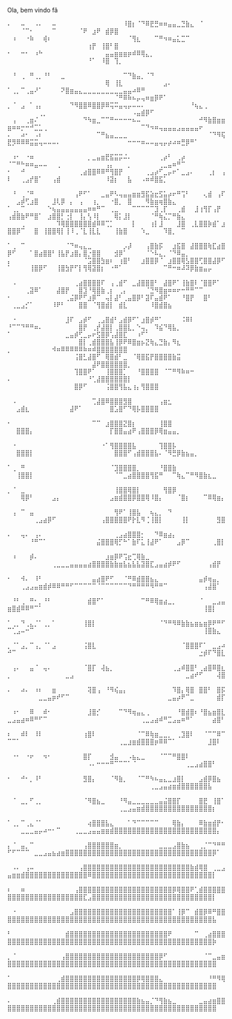 Ola, bem vindo fã 





⠄⠀⠀⠤⠀⠀⠠⠄⠀⠀⠤⠀⠀⠀⠀⠀⠀⠀⠀⠀⠀⠀⠀⠀⠀⠀⠸⣿⡆⠈⠙⠿⣟⣛⠶⠶⣤⣤⣀⣙⣷⣄⠀⠈⠀⠀⠀⠀⠀⠀⠀⠀⠈⠉⠂⠀⠀⠀⠀⠉⠀⠀⠀⠀⠀⠈⠟⠀⣰⠟⠀⣾⡿⣿⠀⠀⠀⠀⠀⠀⠀⠀⠀⠀⠀⠀⠀⠀⠀⠀⠀⠀⠀⠀⠀⠀⠀⠀
⠀⠰⠀⠀⠐⠷⠀⠀⢾⠆⠀⠀⠀⠀⠀⠀⠀⠀⠀⠀⠀⠀⠀⠀⠀⠀⠀⠈⢻⣆⠀⠀⠀⠉⠛⠲⠶⣤⣅⣉⠉⠀⠀⠀⠀⠀⠀⠀⠀⠀⠀⠀⠀⠀⠀⠀⠀⠀⠀⠀⠀⠀⠀⠀⠀⠀⠀⢰⡟⠀⢸⣿⠃⣿⠀⠀⠀⠀⠀⠀⠀⠀⠀⠀⠀⠀⠀⠀⠀⠀⠀⠀⠀⠀⠀⠀⠀⠀
⠂⠀⠀⠒⠂⠀⠰⠓⠀⠀⠀⠀⠀⠀⠀⠀⠀⠀⠀⠀⠀⠀⣤⣤⣶⣶⣶⡶⠾⠿⢿⣄⡀⠀⠀⠀⠀⠀⠀⠀⠀⠀⠀⠀⠀⠀⠀⠀⠀⠀⠀⠀⠀⠀⠀⠀⠀⠀⠀⠀⠀⠀⠀⠀⠀⠀⠀⠘⠁⠀⠸⣿⠀⢹⡀⠀⠀⠀⠀⠀⠀⠀⠀⠀⠀⠀⠀⠀⠀⠀⠀⠀⠀⠀⠀⠀⠀⠀⠀
⠀⠘⠀⢀⠀⠛⢀⡀⠘⠃⠀⠀⣀⠀⠀⠀⠀⠀⠀⠀⠀⠀⠀⠀⠀⠀⠉⠙⣷⣤⡀⠈⠙⠀⠀⠀⠀⠀⠀⠀⠀⠀⠀⠀⠀⠀⠀⠀⠀⠀⠀⠀⠀⠀⠀⠀⠀⠀⠀⠀⠀⠀⠀⠀⠀⠀⠀⠀⠀⠀⠀⢿⠀⢸⣇⠀⠀⠀⠀⠀⠀⠀⠀⠀⣠⠄⠀⠀⠀⠀⠀⠀⠀⠀⠀⠀⠀⠀
⠁⢀⡀⠉⢀⣤⠜⠁⠀⠀⠀⠀⠝⣿⣶⣤⣄⣀⣀⣀⣀⣀⣀⣀⣀⣀⣤⣤⠴⠿⠛⠀⠀⠀⠀⠀⠀⠀⠀⠀⠀⠀⠀⠀⠀⠀⠀⠀⠀⠀⠀⠀⠀⠀⠀⠀⠀⠀⠀⠀⠀⠀⠀⠀⠀⠀⠀⠀⠀⠀⠀⠀⠀⠈⠛⠿⠷⠦⡤⢤⠶⣶⡿⠟⠁⠀⠀⠀⠀⠀⠀⠀⠀⠀⠀⠀⠀⠀
⡀⠈⠀⣠⠀⠁⢠⡄⠀⠀⠀⠀⠀⠀⠙⠻⣿⣿⠿⣿⣿⡿⠿⢭⠭⣤⢤⡤⠤⠤⠄⠀⠀⠀⠀⠀⠀⠀⠀⠀⠀⠘⢦⣄⢀⠀⠀⠀⠀⠀⠀⠀⠀⠀⠀⠀⢀⡀⠀⠀⠀⠀⠀⠀⠀⠀⠀⠀⠀⠀⠀⠀⠀⠀⠀⠀⠀⠠⣤⣾⡿⠋⠀⠀⠀⠀⠀⠀⠀⠀⠀⠀⠀⠀⠀⠀⠀⠀
⠀⢠⠀⠀⢀⣶⠌⠀⠀⠀⠀⠀⠀⠀⠀⠀⠀⠙⠳⣶⣀⠉⠉⠛⠒⠒⠒⠒⠦⠤⠀⠀⠀⠀⠀⠀⠀⠀⠀⠀⠀⠀⠀⠚⠻⣷⣿⣶⣶⣶⠶⠶⡒⠒⠚⣉⣁⢀⠀⠀⠀⠀⠀⠀⠀⠀⠀⠀⠀⠀⠀⠀⠀⠀⠀⠀⠀⠀⠀⠉⠙⠲⠶⢤⣤⣤⣤⣠⣤⣤⣤⣤⠖⠀⠀⠀⠀⠀
⠄⠀⠀⠴⠂⠀⠠⠆⠀⠀⠀⠀⠀⠀⠀⠀⠀⠀⠀⠀⠉⠛⣦⣤⣀⣀⣀⠀⠀⠀⠀⠀⠀⠀⠀⠀⠀⠀⠀⠀⠀⠀⠀⠀⠀⠈⠙⠻⢯⣟⡻⠿⠿⠿⣭⣭⢤⠤⠤⠤⠄⠀⠀⠀⠀⠀⠀⠀⠀⠀⠀⠀⠀⠀⠀⠀⠒⠒⠒⠶⠤⠤⣤⢤⡤⡴⠴⠶⣛⡿⠛⠁⠀⠀⠀⠀⠀⠀⠀
⠀⠰⠂⠀⠐⠶⠀⠀⠀⠀⠀⠀⠀⠀⠀⠀⠀⠀⡀⣀⣤⣶⣟⣯⣭⡭⠬⠄⠀⠀⠀⠀⠀⠀⢀⡴⠃⠀⢀⡴⠀⠀⠀⠀⠀⠀⠀⠀⠀⠈⠉⠛⠓⠶⠶⣤⠤⠤⠀⠀⢀⠀⠀⠀⠀⠀⠀⠀⠀⠀⠀⢠⡄⠀⠀⠀⡀⠀⠀⠀⠀⠀⠀⢀⣀⣤⠶⠛⠉⠀⠀⠀⠀⠀⠀⠀⠀⠀
⠂⠀⠀⠚⠀⠀⠀⠀⠀⠀⠀⠀⠀⠀⠀⠀⢀⣴⣿⣿⠿⠿⠛⢻⣿⡟⠀⠀⠀⠀⠀⢀⣠⡴⠋⣀⡤⠖⠁⣀⣠⠄⠀⠀⠀⢀⡆⠀⢠⠇⠀⠀⢀⣠⡞⣿⠁⠀⠀⢠⣾⠀⠀⠀⠀⠀⠀⠀⠀⠀⠀⠸⣽⡆⠀⠀⣧⠀⠀⠠⠶⠾⣿⣯⡁⠀⠀⠀⠀⠀⠀⠀⠀⠀⠀⠀⠀⠀⠀
⠀⠘⠀⢀⠈⠛⠀⠀⠀⠀⠀⠀⠀⠀⠀⢠⠟⠋⠁⠀⠀⣀⣤⠟⠣⢤⣤⣤⣶⣶⣻⣯⣵⣖⣫⣥⡴⠖⠛⢩⠃⠀⠀⠀⢄⣾⠀⢠⠏⠀⠀⣠⡾⢋⣰⣿⠀⠀⠀⣸⢇⡿⠀⡄⠀⢠⠀⠀⢰⡀⠀⠀⠐⣿⡀⠀⣿⠀⠀⠀⠻⣷⣶⢶⣿⣷⣄⠀⠀⠀⠀⠀⠀⠀⠀⠀⠀⠀
⠁⢀⡀⠉⠀⠀⠀⠀⠀⠑⢦⣤⣤⣤⣤⣤⣤⣤⠶⠶⠛⠉⠀⢀⣀⠀⠀⠀⠉⠉⠉⠉⠉⣹⢀⡏⠀⠀⢀⣾⠀⠀⣸⢰⢻⡏⢠⡟⠀⢠⣾⣿⣷⠟⠛⣿⠁⠀⣰⣿⣿⡃⢐⡇⠀⢸⡄⢣⠸⡇⠀⠀⠀⢿⡅⣸⡇⠀⠀⠀⠀⠈⠛⢷⣌⡉⠛⣷⣄⠀⠀⠀⠀⠀⠀⠀⠀⠀
⠀⠀⠀⢀⠀⠀⠀⠀⠀⠀⠀⠹⢿⣿⣿⣿⣿⣿⣿⣾⠿⠿⢉⡁⠀⠀⠀⠀⡇⠀⠀⠀⢰⡇⣸⠀⠀⠀⣸⣿⠀⢀⣇⣿⣿⡷⣾⠁⣰⣿⣿⡿⠉⠀⠀⣿⠀⢸⣿⣿⢿⡇⢸⠸⢀⠈⣇⢸⣇⣇⠀⠀⠀⢸⣷⣿⠀⠀⠀⠱⣀⠀⠀⠀⠹⣿⡀⠀⠉⠀⠀⠀⠀⠀⠀⠀⠀⠀⠀
⠁⢀⠀⠉⠀⠀⠀⠀⠀⠀⠀⠀⠀⠈⠙⠶⢤⣄⣀⠀⠀⠀⠀⠀⠀⠀⡠⡼⠀⠀⠀⢠⣿⣷⡯⠀⠀⣰⣯⣿⠀⣼⣿⣿⣿⢷⣏⣴⣿⡿⠋⠀⠀⠀⠁⣿⣴⣿⣿⠃⢸⣧⡟⣰⣿⡄⣿⡐⣿⣿⠀⠀⠀⣺⡿⠁⠀⠀⠀⠀⠈⠑⠧⣄⡀⠈⠙⠿⣤⡀⠀⠀⠀⠀⠀⠀⠀⠀
⡄⠀⠀⠀⠀⠀⠀⠀⠀⠀⠀⠀⠀⠀⠀⠀⠀⠈⣩⣿⣿⣳⣶⠆⠀⢰⣿⠃⠀⠀⣰⣿⣿⡿⠈⠀⣰⣿⣿⢿⣣⣿⣿⢋⣿⣿⣼⡿⠋⠁⠀⠀⠀⠀⢸⣿⡿⠋⠀⠀⢸⣿⣳⡟⠋⡇⢻⢿⣽⣿⡆⠀⠐⠛⠁⠀⠀⠀⠀⠀⠀⠀⠀⠀⠉⠛⠒⠶⠼⠽⡿⣷⣶⣤⡤⠀⠀⠀⠀
⠀⠠⠀⠀⠀⠀⠀⠀⠀⠀⠀⠀⠀⠀⠀⢀⣴⣿⣿⣿⣿⠏⠀⢠⢀⣾⠋⠀⣀⣼⣿⣿⣿⠃⠀⣼⣿⠟⠁⢸⣷⣿⠇⠈⣿⣿⠟⠁⠀⠀⠀⠀⠀⢀⣽⠿⠁⠀⠀⠀⣼⣿⡟⠀⠀⣿⣹⠘⢿⣿⣷⢀⡆⠀⢀⡄⠀⠀⠀⠀⠈⣙⠻⣿⣶⠶⠶⠖⠒⠛⠛⠉⠉⠀⠀⠀⠀⠀
⠂⠀⠀⠀⠀⠀⠀⠀⠀⠀⠀⠀⠀⢀⣬⡿⠟⠋⣰⡿⠉⠀⢤⡇⣼⠃⢀⣤⣿⡿⠃⣽⠏⣤⣾⠟⠁⠀⠀⠘⣿⡟⠀⠀⣿⠃⠀⠀⠀⠀⢀⣀⣠⡊⠁⠀⠀⠀⠀⠸⠟⠃⠀⠀⠀⣿⣿⠀⠈⢻⣿⣾⡇⠀⣾⣇⠀⠀⠀⠀⠀⠸⣿⣾⣿⣦⠀⠀⠀⠀⠀⠀⠀⠀⠀⠀⠀⠀⠀
⠀⠐⠀⠀⠀⠀⠀⠀⠀⠀⠀⠀⠀⣸⠏⠀⣠⡾⠋⠀⢀⣠⣿⣾⠃⣠⣾⡿⠋⠁⣰⣿⡾⠛⠁⠀⠀⠀⠀⠨⠿⠇⠀⠀⠀⠀⠀⠀⠀⠘⠉⠉⠙⠛⠛⠶⠄⠀⠀⠀⠀⠀⠀⠀⠀⣿⡟⠀⢀⡞⣼⣿⡇⢀⣿⣿⣇⡀⠑⢤⡀⠀⠹⣮⠙⢿⣧⡀⠀⠀⠀⠀⠀⠀⠀⠀⠀⠀
⠁⠀⠀⠀⠀⠀⠀⠀⠀⠀⠀⠀⠀⣀⣤⡾⢋⣀⡤⠖⣫⣿⡿⢡⣼⣿⣏⠀⠀⠰⠋⠁⠀⠀⠀⠀⠀⠀⠀⠀⠀⠀⠀⠀⠀⠀⠀⠀⠀⠀⠀⠀⠀⠀⠀⠀⠀⠀⠀⠀⠀⠀⠀⠀⠀⣿⡇⢀⣾⣿⣿⣿⣧⢸⡿⠟⠿⣿⣶⡦⣝⢷⣄⣙⣷⡄⠻⣆⠀⠀⠀⠀⠀⠀⠀⠀⠀⠀
⡀⠀⠀⠀⠀⠀⠀⠀⠀⠀⠺⠶⠿⠿⠿⠿⠿⠷⠶⠾⣿⣿⣿⣿⣿⣿⣿⠀⠀⠀⠀⠀⠀⠀⠀⠀⠀⠀⠀⠀⠀⠀⠀⠀⠀⠀⠀⠀⠀⠀⠀⠀⠀⠀⠀⠀⠀⠀⠀⠀⠀⠀⠀⠀⢨⣿⣃⣼⣿⠋⠀⢿⣿⣾⠃⣀⠀⠈⢿⣿⣯⡟⣿⣿⣿⣿⣷⣭⠀⠀⠀⠀⠀⠀⠀⠀⠀⠀
⠀⠀⠀⠀⠀⠀⠀⠀⠀⠀⠀⠀⠀⠀⠀⠀⠀⠀⠀⣼⠟⣿⣿⣿⣿⣿⣿⡀⠀⠀⠀⠀⠀⠀⠀⠀⠀⠀⠀⠀⠀⠀⠀⠀⠀⠀⠀⠀⠀⠀⠀⠀⠀⠀⠀⠀⠀⠀⠀⠀⠀⠀⠀⠀⢹⣿⣿⠟⠁⠀⠀⢸⣿⣿⣿⡁⠀⠀⠘⣿⣿⣿⣿⠀⠈⠉⠛⠻⠷⠶⠒⠀⠀⠀⠀⠀⠀⠀
⠄⠀⠀⠀⠀⠀⠀⠀⠀⠀⠀⠀⠀⠀⠀⠀⠀⠀⠘⢁⣼⣿⣿⣿⣿⣿⣿⡇⠀⠀⠀⠀⠀⠀⠀⠀⠀⠀⠀⠀⠀⠀⠀⠀⠀⠀⠀⠀⠀⠀⠀⠀⠀⠀⠀⠀⠀⠀⠀⠀⠀⠀⠀⠀⣿⡿⠋⠀⠀⠀⠀⢨⣿⣿⢻⣧⣄⢰⡄⢻⣿⣿⣿⠀⠀⠀⠀⠀⠀⠀⠀⠀⠀⠀⠀⠀⠀⠀⠀
⠀⠠⠀⠀⠀⠀⠀⠀⠀⠀⠀⠀⠀⠀⠀⠀⠀⠀⠀⢉⣼⣿⠿⣿⣿⣿⣻⣿⠀⠀⠀⠀⠀⠀⢠⣶⣂⠀⠀⠀⠀⠀⠀⠀⠀⠀⠀⠀⠀⠀⠀⣠⣾⣆⠀⠀⠀⠀⠀⠀⠀⠀⠀⣼⠟⠁⠀⠀⠀⠀⠀⠀⣿⣡⣿⠋⠙⢿⡧⣿⣿⣿⣿⠀⠀⠀⠀⠀⠀⠀⠀⠀⠀⠀⠀⠀⠀⠀⠀
⠂⠀⠀⠀⠀⠀⠀⠀⠀⠀⠀⠀⠀⠀⠀⠀⠀⠀⠀⠉⠉⠀⣰⣿⣿⣿⣝⣿⡆⠀⠀⠀⠀⠀⢸⣿⣿⠀⠀⠀⠀⠀⠀⠀⠀⠀⠀⠀⠀⠀⠀⣿⣿⣿⡄⠀⠀⠀⠀⠀⠀⠀⠀⠀⠀⠀⠀⠀⠀⠀⠀⠀⡏⣿⣿⣤⣴⠟⢠⣿⣿⣿⡿⢿⣶⣤⣤⡀⠀⠀⠀⠀⠀⠀⠀⠀⠀⠀⠀
⠀⠐⠀⠀⠀⠀⠀⠀⠀⠀⠀⠀⠀⠀⠀⠀⠀⠀⠀⠀⠀⠐⠁⢻⣿⣿⣿⣿⣧⠀⠀⠀⠀⠀⢹⣿⣿⡧⠀⠀⠀⠀⠀⠀⠀⠀⠀⠀⠀⠀⠀⣿⣿⣿⡇⠀⠀⠀⠀⠀⠀⠀⠀⠀⠀⠀⠀⠀⠀⠀⠀⠀⠀⣿⣿⣿⠋⢠⣾⣿⣿⣿⣧⠄⠈⠻⣛⡿⣷⣦⣤⡀⠀⠀⠀⠀⠀⠀⠀
⠁⢀⠀⠛⠀⠀⠀⠀⠀⠀⠀⠀⠀⠀⠀⠀⠀⠀⠀⠀⠀⠀⠀⠈⣹⣿⣿⣿⣿⡀⠀⠀⠀⠀⠘⣿⣿⣷⠀⠀⠀⠀⠀⠀⠀⠀⠀⠀⠀⠀⠀⢸⣿⣿⡇⠀⠀⠀⠀⠀⠀⠀⠀⠀⠀⠀⠀⠀⠀⠀⠀⠀⠀⠈⠉⣀⣴⣿⣿⣿⣿⢻⣯⠛⠀⠀⠉⢷⣄⠉⠛⠻⣿⣷⣆⣀⠀⠀⠀
⡀⠈⠀⣀⠀⠀⠀⠀⠀⠀⠀⠀⠀⠀⠀⠀⠀⠀⠀⠀⠀⠀⠀⠀⢸⣿⣿⢿⣿⡇⠀⠀⠀⠀⠀⢻⣿⡿⠀⠀⠀⠀⠀⠀⠀⠀⠀⠀⠀⠀⠀⠀⢿⡿⠃⠀⠀⠀⠀⣠⡄⠀⠀⠀⠀⠀⠀⠀⠀⠀⠀⠀⣠⣶⣾⣿⣿⡿⣿⣿⢿⠸⣿⡄⠀⠀⠀⠈⣿⡆⠀⠀⠀⠉⠿⢿⣶⡄⠀
⠀⢠⠀⠉⠀⣤⠀⠀⠀⠀⠀⠀⠀⠀⠀⠀⠀⠀⠀⠀⠀⠀⠀⠀⢻⠟⠁⢸⣿⣧⠀⠀⢦⣄⡀⠀⠙⠀⠀⠀⠀⠀⠀⠀⠀⠀⠀⠀⠀⠀⠀⠀⠀⠀⠀⢀⣠⣴⡿⠋⠀⠀⠀⠀⠀⠀⠀⠀⠀⠀⢠⣿⣿⣿⣿⣿⠟⡗⣇⠻⢈⢸⣿⡇⠀⠀⠀⠀⢸⡇⠀⠀⠀⠀⠀⠀⣻⣿⠀
⠄⠀⠀⢤⠄⠀⢠⠄⠀⠀⠀⠀⠀⠀⠀⠀⠀⠀⠀⠀⠀⠀⠀⠀⢀⣠⣴⣿⣿⣿⡂⠀⠀⠙⠿⣶⣴⡄⠀⠀⠀⠀⠀⠀⠀⠀⠀⠀⠀⠀⠀⠀⠀⠀⠘⠛⠉⠁⠀⠀⠀⠀⠀⠀⠀⠀⠀⠀⠀⣬⣿⣿⣿⢿⡋⠓⠁⣷⠏⣅⢸⣼⠟⠁⠀⠀⠀⣠⡿⠉⠀⠀⠀⠀⠀⢀⣿⡇⠀
⠀⠰⠀⠀⠀⡾⠄⠀⠀⠀⠀⠀⠀⠀⠀⠀⠀⠀⠀⠀⠀⠀⣰⣶⡿⠟⢩⣖⢉⢿⣷⣀⠀⠀⠀⠀⠀⠀⠀⠀⠀⠀⠀⠀⠀⠀⠀⠀⠀⠀⠀⠀⠀⠀⠀⠀⠀⠀⠀⢀⣀⣀⣀⣤⣤⣤⣤⣴⣿⣿⣿⣿⣷⣷⣶⣧⣦⣧⣧⣽⣿⣏⣠⣤⣴⡾⠟⠋⠀⠀⠀⠀⠀⠀⢠⣾⡟⠀⠀
⠂⠀⠀⠺⠄⠀⠸⠃⠀⠀⠀⠀⠀⠀⠀⠀⠀⠀⠀⣤⣴⣿⠟⠋⠀⠀⠈⠛⠿⣾⣿⣿⣦⣄⠀⠀⠀⠀⠀⠀⠀⠀⠀⣤⡾⢶⣤⡀⠀⠀⠀⠀⢀⣠⣠⣤⣶⣾⡾⠿⠿⠛⠛⠋⠉⠉⠉⠉⠉⠈⠉⠉⠉⠉⠉⠉⠙⠛⠛⠛⠛⠻⠛⠛⠉⠀⠀⠀⠀⠀⠀⠀⠀⢠⣼⣿⠁⠀⠀
⠀⠘⠃⢀⠀⠛⠂⡀⠘⠃⠀⠀⠀⠀⠀⠀⠀⠀⣾⣿⠋⠁⠀⠀⠀⠀⠀⠀⠀⠀⠉⠛⠿⢿⣶⣴⣀⡀⠀⠀⠀⠀⠀⠈⠀⠀⣀⣠⣤⣶⣿⣾⠿⠿⠛⠉⠁⠀⠀⠀⠀⠀⠀⠀⠀⠀⠀⠀⠀⠀⠀⠀⠀⠀⠀⠀⠀⠀⠀⠀⠀⠀⠀⠀⠀⠀⠀⠀⠀⠀⠀⠀⠀⢸⣿⡇⠀⠀⠀
⠁⢀⡀⠙⢀⣄⡈⠁⢀⡀⠁⠀⠀⠀⠀⠀⠀⢸⣿⡇⠀⠀⠀⠀⠀⠀⠀⠀⠀⠀⠀⠀⠀⠀⠈⠙⠛⠻⠿⣷⣷⣦⣶⣦⣶⡿⠟⠛⠋⠉⢁⣠⠤⠒⠉⠀⠀⠀⠀⠀⠀⠀⠀⠀⠀⠀⠀⠀⠀⠀⠀⠀⠀⠀⠀⠀⠀⠀⠀⠀⠀⠀⠀⠀⠀⠀⠀⠀⠀⠀⠀⠀⠀⢸⣿⣷⣄⠀⠀
⡀⠈⠁⣠⡀⠉⢠⡀⠈⠁⣠⠀⠀⠀⠀⠀⠀⢨⣿⣇⠀⠀⠀⠀⠀⠀⠀⠀⠀⠀⠀⠀⠀⠀⠀⠀⠀⠀⠀⠈⣿⣿⣿⠏⠁⠀⣀⣠⠴⠚⠉⠀⠀⠀⠀⠀⠀⠀⠀⠀⠀⠀⠀⠀⠀⠀⠀⠀⠀⠀⠀⠀⠀⠀⠀⠀⠀⠀⠀⠀⠀⠀⠀⠀⠀⠀⠀⠀⠀⠀⠀⠀⣐⡾⠏⠙⣿⣇⠀
⠀⢠⠄⠀⠀⣤⠈⠀⢤⠄⠀⠀⠀⠀⠀⠀⠀⠈⣿⡏⠀⢼⣦⡀⠀⠀⠀⠀⠀⠀⠀⠀⠀⠀⠀⠀⠀⢀⣠⠾⣿⣿⠃⢀⣴⣿⠿⣿⣆⡀⠀⠀⠀⠀⠀⠀⠀⠀⠀⠀⠀⠀⣀⣠⠀⠀⠀⠀⠀⠀⠀⠀⠀⠀⠀⠀⠀⠀⠀⠀⠀⠀⠀⠀⠀⠀⠀⠀⠀⣀⣴⠞⠋⠀⠀⠀⢼⣿⠀
⠄⠀⠀⠴⠄⠀⠰⠆⠀⠀⣶⠀⠀⠀⠀⠀⠀⠀⢽⣿⢠⠀⠘⠻⢮⣤⡄⠀⠀⠀⠀⠀⠀⠀⠀⠀⠀⠹⣿⡄⢿⣿⠀⣿⣿⠃⠀⣿⡯⠀⠀⠀⠀⠀⠀⠀⣀⣀⣤⡶⠞⠋⠉⠀⠀⠀⠀⠀⠀⠀⠀⠀⠀⠀⠀⠀⠀⠀⠀⠀⠀⠀⠀⠀⠀⣀⣤⡴⠟⠉⣀⠀⠀⠀⠀⠀⣾⡏⠀
⠀⠰⠂⠀⠀⠿⠀⠀⠾⠂⠀⠀⠀⠀⠀⠀⠀⠀⣸⣿⡊⠀⠀⠀⠀⠉⠙⠻⢶⣤⣄⢀⠀⠀⠀⠀⠀⠀⠘⣿⣾⣿⠆⠘⣿⣦⣶⣿⣇⣀⣠⣤⣴⠶⠿⠛⠋⠉⠀⠀⠀⠀⠀⠀⠀⠀⠀⠀⠀⠀⠀⠀⠀⠀⠀⠀⠀⠀⠀⢀⣀⣠⣴⠾⠛⣉⣠⣤⠶⠛⠁⠀⠀⠀⠀⣴⣿⠃⠀
⠆⠀⠀⠾⠇⠀⠸⠇⠀⠀⠀⠀⠀⠀⠀⠀⠀⢰⣿⠇⠀⠀⠀⠀⠀⠀⠀⠀⠀⠈⠉⠿⢷⣶⣀⣀⡀⠀⢀⣹⣿⠇⠀⠀⠈⠉⠉⠿⠉⠉⠉⠁⠀⠀⠀⠀⠀⠀⠀⠀⠀⠀⠀⠀⠀⠀⠀⠀⠀⠀⠀⠀⠀⠀⢀⣀⣰⣶⣾⣿⣿⣿⡶⠿⠿⠉⠁⠀⠀⠀⠀⠀⠀⠀⣸⣿⠇⠀⠀
⠀⠐⠂⠀⠐⠖⠀⠀⠲⠂⠀⠀⠀⠀⠀⠀⠀⣿⡏⠀⠀⠀⠀⣺⣤⠀⠀⠠⣦⣄⣀⠀⠀⠀⠈⠉⠉⠛⣿⣿⠇⠀⠀⠀⠀⠀⠀⠀⠀⠀⠀⠀⠀⠀⠀⠀⠀⠀⠀⠀⠀⠀⠀⠀⠀⠀⠀⠠⠄⠒⠒⠒⠛⠉⠉⠉⠁⠈⠀⠀⠀⠀⠀⠀⠀⠀⠀⠀⠀⢀⣀⣠⣴⣿⣿⠃⠀⠀⠀
⠂⠀⠀⠚⠂⡀⠸⠃⠀⠀⠀⠀⠀⠀⠀⠀⠀⣻⣿⡄⠀⠀⠀⠈⠻⣷⡀⠀⠀⠈⠉⠛⠳⠦⣤⣄⣀⣰⣿⡇⠀⠀⠀⣠⣾⡿⣿⣦⠀⠀⠀⠀⠀⠀⠀⠀⠀⠀⠀⠀⠀⠀⠀⠀⠀⠀⠀⠀⠀⠀⠀⠀⠀⠀⠀⠀⠀⠀⠀⠀⠀⢀⣀⣠⣤⣴⣶⣾⣿⣿⣿⣿⣿⣿⣧⠀⠀⠀⠀
⠀⠈⠀⣀⡀⠋⢀⡀⠀⠀⠀⠀⠀⠀⠀⠀⠀⠈⠻⣿⣦⣀⠀⠀⠀⠘⠻⣤⣀⣀⣀⣀⣀⣀⣤⣬⣿⣿⡏⠀⠀⠀⠀⣿⣟⠀⢸⣿⠁⠀⠀⠀⠀⠀⠀⠀⠀⠀⠀⠀⠀⠀⠀⠀⠀⠀⠀⠀⠀⠀⠀⠀⠀⠀⢀⣀⣠⣤⣶⣾⣿⣿⣿⣿⣿⣿⣿⣿⣿⣿⣿⣿⣿⣿⣿⡆⠀⠀⠀
⠁⢀⡀⠉⢀⣄⠈⠁⠀⠀⠀⠀⠀⠀⠀⠀⠀⠀⢴⣿⣿⣿⣧⣄⠀⠀⠀⠁⠙⠉⠉⠉⠉⠉⠀⠀⠀⢿⣷⡄⠀⠀⠀⠿⣷⣶⣾⡟⠂⠀⠀⠀⣀⣀⣀⣤⡤⠴⠒⠂⠉⠀⠀⠀⢀⣀⣀⣠⣤⣤⣶⣶⣾⣿⣿⣿⣿⣿⣿⣿⣿⣿⣿⣿⣿⣿⣿⣿⣿⣿⣿⣿⣿⣿⣿⣿⡄⠀⠀
⡄⠈⠀⣤⡀⠉⠀⠀⠀⠀⠀⠀⠀⠀⠀⠀⠀⢠⣿⣿⣿⣿⣿⣿⣶⡀⠀⠀⠀⠀⠀⠀⠀⠀⣀⣀⣀⣠⣿⣷⣦⠀⠀⢀⡈⠉⠙⠛⠛⠋⠋⠉⠉⠉⠀⣀⣀⣠⣤⣦⣴⣶⣿⣿⣿⣿⣿⣿⣿⣿⣿⣿⣿⣿⣿⣿⣿⣿⣿⣿⣿⣿⣿⣿⣿⣿⣿⣿⣿⣿⣿⣿⣿⣿⣿⡿⠁⠀⠀
⠀⠠⠄⠀⢠⠤⠀⠀⠀⠀⠀⠀⠀⠀⠀⠀⢠⣿⣿⣿⣿⣿⣿⣿⣿⣿⣿⣿⣿⣿⣿⣿⣿⣿⣿⣿⣿⣿⣿⣿⣿⣷⣾⢿⣿⠀⢀⣀⣠⣤⣶⣶⣾⣿⣿⣿⣿⣿⣿⣿⣿⣿⣿⣿⣿⣿⣿⠿⣿⣿⣿⣿⣿⣿⣿⣿⣿⣿⣿⣿⣿⣿⣿⣿⣿⣿⣿⣿⣿⣿⣿⣿⣿⣿⣿⡇⠀⠀⠀
⠆⠀⠀⠶⠀⠀⠀⠀⠀⠀⠀⠀⠀⠀⠀⢠⣿⣿⣿⣿⣿⣿⣿⣿⣿⣿⣿⣿⣿⣿⣿⣿⣿⣿⣿⣿⣿⡿⢿⣿⣿⠟⢁⣾⣿⣿⣿⣿⣿⣿⣿⣿⣿⣿⣿⣿⣿⣿⣿⣿⣿⣿⣿⣿⣿⣿⣏⣠⣿⣿⣿⣿⣿⣿⣿⣿⣿⣿⣿⣿⣿⣿⣿⣿⣿⣿⣿⣿⣿⣿⣿⣿⣿⣿⣿⡇⠀⠀⠀
⠀⠐⠀⠀⠀⠀⠀⠀⠀⠀⠀⠀⠀⠀⣠⣿⣿⣿⣿⣿⣿⣿⣿⣿⣿⣿⣿⣿⣿⣿⣿⣿⣿⣿⣿⣿⣿⠁⢸⡿⠉⠀⣾⣿⡿⠿⠛⣿⣿⣿⣿⣿⣿⣿⣿⣿⣿⣿⣿⣿⣿⣿⣿⣿⣿⣿⣿⣿⣿⣿⣿⣿⣿⣿⣿⣿⣿⣿⣿⣿⣿⣿⣿⣿⣿⣿⣿⣿⣿⣿⣿⣿⣿⣿⣿⣧⠀⠀⠀
⠃⠀⠀⠀⠀⠀⠀⠀⠀⠀⠀⠀⠀⣾⣿⣿⣿⣿⣿⣿⣿⣿⣿⣿⣿⣿⣿⣿⣿⣿⣿⣿⣿⣿⣿⣿⠟⠀⠀⠀⠀⠀⠉⠀⢀⣴⣿⣿⣿⣿⣿⣿⣿⣿⣿⣿⣿⣿⣿⣿⣿⣿⣿⣿⣿⣿⣿⣿⣿⣿⣿⣿⣿⣿⣿⣿⣿⣿⣿⣿⣿⣿⣿⣿⣿⣿⣿⣿⣿⣿⣿⣿⣿⣿⣿⡷⠀⠀⠀
⡀⠈⠀⠀⠀⠀⠀⠀⠀⠀⠀⠀⢠⣿⣿⣿⣿⣿⣿⣿⣿⣿⣿⣿⣿⣿⣿⣿⣿⣿⣿⣿⣿⣿⡿⠋⠀⠀⠀⠀⠀⠀⠀⠀⠈⠉⣀⣤⣶⣿⣿⣿⣿⣿⣿⣿⣿⣿⣿⣿⣿⣿⣿⣿⣿⣿⣿⣿⣿⣿⣿⣿⣿⣿⣿⣿⣿⣿⣿⣿⣿⣿⣿⣿⣿⣿⣿⣿⣿⣿⣿⣿⣿⣿⣿⣿⠀⠀⠀
⠁⠀⠀⠀⠀⠀⠀⠀⠀⠀⠀⢀⣾⣿⣿⣿⣿⣿⣿⣿⣿⣿⣿⣿⣿⣿⣿⣿⣿⡿⢿⣿⣿⣿⣄⠀⠀⠀⠀⠀⠀⠀⠀⠀⠀⠘⠛⠻⢿⣿⣿⣿⣿⣿⣿⣿⣿⣿⣿⣿⣿⣿⣿⣿⣿⣿⣿⣿⣿⣿⣿⣿⣿⣿⣿⣿⣿⣿⣿⣿⣿⣿⣿⣿⣿⣿⣿⣿⣿⣿⣿⣿⣿⣿⣿⣿⠀⠀⠀
⠄⠀⠀⠀⠀⠀⠀⠀⠀⠀⢀⣾⣿⣿⣿⣿⣿⣿⣿⣿⣿⣿⣿⣿⣿⣿⣿⣿⣿⣷⣦⣤⡈⠙⢻⣷⣦⣀⠀⠀⠀⠀⠀⣀⣤⣴⣶⣿⣿⣿⣿⣿⣿⣿⣿⣿⣿⣿⣿⣿⣿⣿⣿⣿⣿⣿⣿⣿⣿⣿⣿⣿⣿⣿⣿⣿⣿⣿⣿⣿⣿⣿⣿⣿⣿⣿⣿⣿⣿⣿⣿⣿⣿⣿⣿⣿⠀⠀⠀
